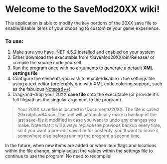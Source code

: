 # Welcome to the SaveMod20XX wiki!

This application is able to modify the key portions of the 20XX save file to enable/disable items of your choosing to customize your game experience.

### To use:
1. Make sure you have .NET 4.5.2 installed and enabled on your system
2. Either download the executable from /SaveMod20XX/bin/Release/ or compile the source code yourself
3. Run the program once with no arguments to generate a default **XML settings file**
4. Configure the elements you wish to enable/disable in the settings file using a text editor 
     (preferably one with XML code coloring support, such as the fabulous [Notepad++](https://notepad-plus-plus.org/))
5. Drag-and-drop your 20XX **save file** onto the executable (or provide it's full filepath as the singular argument to the program)
> Your 20XX save file is located in \Documents\20XX\. The file is called 20xxalphav64.sav. The tool will automatically make a backup of the last save-file it modified in case you want to undo any changes you make. Note that it will always replace the previous backup every time, so if you want a pre-edit save file for posterity, you'll want to move it somewhere else before running the program a second time.


In the future, when new items are added or when item flags and locations within the file change, simply adjust the values within the settings file to continue to use the program. No need to recompile!
